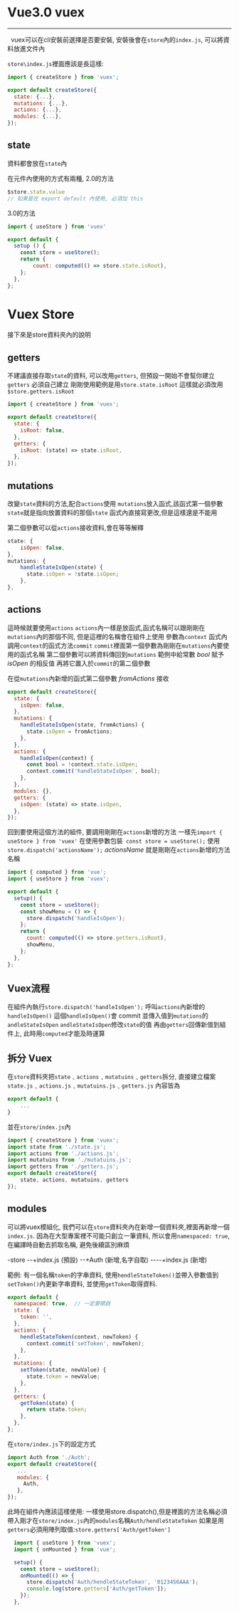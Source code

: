 # Vue3.0 vuex
---
&nbsp;
vuex可以在cli安裝前選擇是否要安裝,
安裝後會在`store`內的`index.js`,
可以將資料放進文件內

`store\index.js`裡面應該是長這樣:
```js
import { createStore } from 'vuex';

export default createStore({
  state: {...},
  mutations: {...},
  actions: {...},
  modules: {...},
});

```
## state

資料都會放在`state`內

在元件內使用的方式有兩種,
2.0的方法
```js
$store.state.value
// 如果是在 export default 內使用, 必須加 this
```

3.0的方法
```js
import { useStore } from 'vuex'

export default {
  setup () {
    const store = useStore();
    return {
        count: computed(() => store.state.isRoot),
    };
  },
};
```

# Vuex Store
接下來是store資料夾內的說明

## getters
不建議直接存取`state`的資料,
可以改用`getters`,
但預設一開始不會幫你建立`getters`
必須自己建立
剛剛使用範例是用`store.state.isRoot`
這樣就必須改用`$store.getters.isRoot`
```js
import { createStore } from 'vuex';

export default createStore({
  state: {
    isRoot: false,
  },
  getters: {
    isRoot: (state) => state.isRoot,
  },
});
```


## mutations

改變`state`資料的方法,配合`actions`使用
`mutations`放入函式,該函式第一個參數`state`就是指向放置資料的那個`state`
函式內直接寫更改,但是這樣還是不能用

第二個參數可以從`actions`接收資料,會在等等解釋

```js
state: {
    isOpen: false,
},
mutations: {
    handleStateIsOpen(state) {
      state.isOpen = !state.isOpen;
    },
},
```
## actions
這時候就要使用`actions`
`actions`內一樣是放函式,函式名稱可以跟剛剛在`mutations`內的那個不同,
但是這裡的名稱會在組件上使用
參數為`context`
函式內調用`context`的函式方法`commit`
`commit`裡面第一個參數為剛剛在`mutations`內要使用的函式名稱
第二個參數可以將資料傳回到`mutations`
範例中給常數 *bool* 賦予 *isOpen* 的相反值
再將它置入於`commit`的第二個參數

在從`mutations`內新增的函式第二個參數 *fromActions* 接收

```js
export default createStore({
  state: {
    isOpen: false,
  },
  mutations: {
    handleStateIsOpen(state, fromActions) {
      state.isOpen = fromActions;
    },
  },
  actions: {
    handleIsOpen(context) {
      const bool = !context.state.isOpen;
      context.commit('handleStateIsOpen', bool);
    },
  },
  modules: {},
  getters: {
    isOpen: (state) => state.isOpen,
  },
});
```

回到要使用這個方法的組件,
要調用剛剛在`actions`新增的方法
一樣先`import { useStore } from 'vuex'`
在使用參數包裝` const store = useStore();`
使用`store.dispatch('actionsName');`
*actionsName* 就是剛剛在`actions`新增的方法名稱

```js
import { computed } from 'vue';
import { useStore } from 'vuex';

export default {
  setup() {
    const store = useStore();
    const showMenu = () => {
      store.dispatch('handleIsOpen');
    };
    return {
      count: computed(() => store.getters.isRoot),
      showMenu,
    };
  },
};
```
## Vuex流程

在組件內執行`store.dispatch('handleIsOpen');`
呼叫`actions`內新增的 `handleIsOpen()`
這個`handleIsOpen()`會 commit 並傳入值到`mutations`的`andleStateIsOpen`
`andleStateIsOpen`修改`state`的值
再由`getters`回傳新值到組件上,
此時用`computed`才能及時運算


## 拆分 Vuex
在`store`資料夾把`state`﹑`actions`﹑`mutatuins`﹑`getters`拆分,
直接建立檔案`state.js`﹑`actions.js`﹑`mutatuins.js`﹑`getters.js`
內容皆為
```js
export default {
    ...
}
```
並在`store/index.js`內
```js
import { createStore } from 'vuex';
import state from './state.js';
import actions from './actions.js';
import mutatuins from './mutatuins.js';
import getters from './getters.js';
export default createStore({
    state, actions, mutatuins, getters
});
```

## modules
可以將vuex模組化,
我們可以在`store`資料夾內在新增一個資料夾,裡面再新增一個`index.js`.
因為在大型專案裡不可能只創立一筆資料,
所以會用`namespaced: true`, 在編譯時自動去抓取名稱, 避免後續區別麻煩

-store
--+index.js (預設)
--+Auth (新增,名字自取)
----+index.js (新增)

範例:
有一個名稱`token`的字串資料, 使用`hendleStateToken()`並帶入參數值到`setToken()`內更新字串資料,
並使用`getToken`取得資料.

```js
export default {
  namespaced: true,  // 一定要開啟
  state: {
    token: '',
  },
  actions: {
    hendleStateToken(context, newToken) {
      context.commit('setToken', newToken);
    },
  },
  mutations: {
    setToken(state, newValue) {
      state.token = newValue;
    },
  },
  getters: {
    getToken(state) {
      return state.token;
    },
  },
};
```

在`store/index.js`下的設定方式

```js
import Auth from './Auth';
export default createStore({
   ...
   modules: {
     Auth,
   },
});
```


此時在組件內應該這樣使用:
一樣使用store.dispatch(),但是裡面的方法名稱必須帶入剛才在`store/index.js`內的`modules`名稱`Auth/hendleStateToken`
如果是用`getters`必須用陣列取值:`store.getters['Auth/getToken']`

```js
  import { useStore } from 'vuex';
  import { onMounted } from 'vue';

  setup() {
    const store = useStore();
    onMounted(() => {
      store.dispatch('Auth/hendleStateToken', '0123456AAA');
      console.log(store.getters['Auth/getToken']);
    });
  },
```
